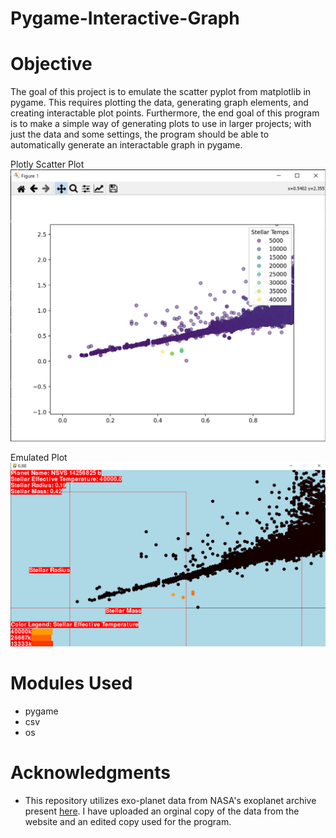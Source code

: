 # Pygame-Interactive-Graph

# Objective
The goal of this project is to emulate the scatter pyplot from matplotlib in pygame. This requires plotting the data, generating graph elements, and creating interactable plot points. Furthermore, the end goal of this program is to make a simple way of generating plots to use in larger projects; with just the data and some settings, the program should be able to automatically generate an interactable graph in pygame.

Plotly Scatter Plot
![alt text](https://github.com/Saccharine-Coal/Pygame-Interactive-Graph/blob/ec74f92465018d27a53c7f06103aea5795b3d1cc/image.png "Ploty Scatter")

Emulated Plot
![alt text](https://github.com/Saccharine-Coal/Pygame-Interactive-Graph/blob/main/Image1.png "Program Image")


# Modules Used
- pygame
- csv
- os

# Acknowledgments
- This repository utilizes exo-planet data from NASA's exoplanet archive present [here](https://exoplanetarchive.ipac.caltech.edu/). I have uploaded an orginal copy of the data from the website and an edited copy used for the program.
